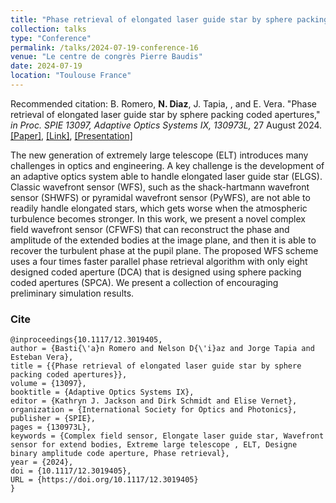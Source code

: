 ```yaml
---
title: "Phase retrieval of elongated laser guide star by sphere packing coded apertures"
collection: talks
type: "Conference"
permalink: /talks/2024-07-19-conference-16
venue: "Le centre de congrès Pierre Baudis"
date: 2024-07-19
location: "Toulouse France"
---
```

Recommended citation: B. Romero, **N. Diaz**, J. Tapia, , and E. Vera. "Phase retrieval of elongated laser guide star by sphere packing coded apertures," <i>in Proc. SPIE 13097, Adaptive Optics Systems IX, 130973L,</i> 27 August 2024.  [[Paper]](https://nelson10.github.io/files/Conference17.pdf), [[Link]](https://www.spiedigitallibrary.org/conference-proceedings-of-spie/13097/130973L/Phase-retrieval-of-elongated-laser-guide-star-by-sphere-packing/10.1117/12.3019405.short), [[Presentation]](https://nelson10.github.io/files/poster4.pdf)



The new generation of extremely large telescope (ELT) introduces many challenges in optics and engineering. A key challenge is the development of an adaptive optics system able to handle elongated laser guide star (ELGS). Classic wavefront sensor (WFS), such as the shack-hartmann wavefront sensor (SHWFS) or pyramidal wavefront sensor (PyWFS), are not able to readily handle elongated stars, which gets worse when the atmospheric turbulence becomes stronger. In this work, we present a novel complex field wavefront sensor (CFWFS) that can reconstruct the phase and amplitude of the extended bodies at the image plane, and then it is able to recover the turbulent phase at the pupil plane. The proposed WFS scheme uses a four times faster parallel phase retrieval algorithm with only eight designed coded aperture (DCA) that is designed using sphere packing coded apertures (SPCA). We present a collection of encouraging preliminary simulation results.

### Cite

```
@inproceedings{10.1117/12.3019405,
author = {Basti{\'a}n Romero and Nelson D{\'i}az and Jorge Tapia and Esteban Vera},
title = {{Phase retrieval of elongated laser guide star by sphere packing coded apertures}},
volume = {13097},
booktitle = {Adaptive Optics Systems IX},
editor = {Kathryn J. Jackson and Dirk Schmidt and Elise Vernet},
organization = {International Society for Optics and Photonics},
publisher = {SPIE},
pages = {130973L},
keywords = {Complex field sensor, Elongate laser guide star, Wavefront sensor for extend bodies, Extreme large telescope , ELT, Designe binary amplitude code aperture, Phase retrieval},
year = {2024},
doi = {10.1117/12.3019405},
URL = {https://doi.org/10.1117/12.3019405}
}

```
